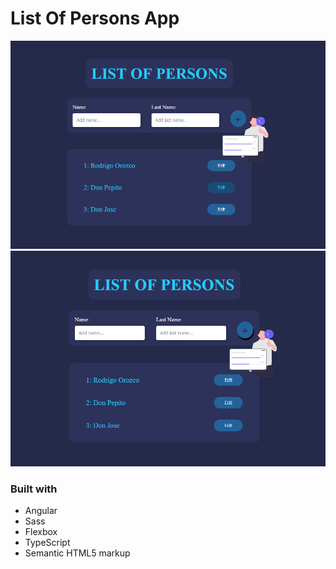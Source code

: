 # List Of Persons App

![](./first-cap.png)
![](./second-cap.png)

### Built with

- Angular
- Sass
- Flexbox
- TypeScript
- Semantic HTML5 markup

